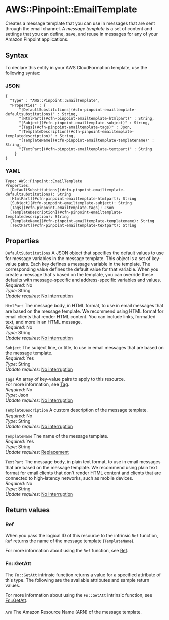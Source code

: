 # AWS::Pinpoint::EmailTemplate<a name="aws-resource-pinpoint-emailtemplate"></a>

Creates a message template that you can use in messages that are sent through the email channel\. A _message template_ is a set of content and settings that you can define, save, and reuse in messages for any of your Amazon Pinpoint applications\.

## Syntax<a name="aws-resource-pinpoint-emailtemplate-syntax"></a>

To declare this entity in your AWS CloudFormation template, use the following syntax:

### JSON<a name="aws-resource-pinpoint-emailtemplate-syntax.json"></a>

```
{
  "Type" : "AWS::Pinpoint::EmailTemplate",
  "Properties" : {
      "[DefaultSubstitutions](#cfn-pinpoint-emailtemplate-defaultsubstitutions)" : String,
      "[HtmlPart](#cfn-pinpoint-emailtemplate-htmlpart)" : String,
      "[Subject](#cfn-pinpoint-emailtemplate-subject)" : String,
      "[Tags](#cfn-pinpoint-emailtemplate-tags)" : Json,
      "[TemplateDescription](#cfn-pinpoint-emailtemplate-templatedescription)" : String,
      "[TemplateName](#cfn-pinpoint-emailtemplate-templatename)" : String,
      "[TextPart](#cfn-pinpoint-emailtemplate-textpart)" : String
    }
}
```

### YAML<a name="aws-resource-pinpoint-emailtemplate-syntax.yaml"></a>

```
Type: AWS::Pinpoint::EmailTemplate
Properties:
  [DefaultSubstitutions](#cfn-pinpoint-emailtemplate-defaultsubstitutions): String
  [HtmlPart](#cfn-pinpoint-emailtemplate-htmlpart): String
  [Subject](#cfn-pinpoint-emailtemplate-subject): String
  [Tags](#cfn-pinpoint-emailtemplate-tags): Json
  [TemplateDescription](#cfn-pinpoint-emailtemplate-templatedescription): String
  [TemplateName](#cfn-pinpoint-emailtemplate-templatename): String
  [TextPart](#cfn-pinpoint-emailtemplate-textpart): String
```

## Properties<a name="aws-resource-pinpoint-emailtemplate-properties"></a>

`DefaultSubstitutions` <a name="cfn-pinpoint-emailtemplate-defaultsubstitutions"></a>
A JSON object that specifies the default values to use for message variables in the message template\. This object is a set of key\-value pairs\. Each key defines a message variable in the template\. The corresponding value defines the default value for that variable\. When you create a message that's based on the template, you can override these defaults with message\-specific and address\-specific variables and values\.  
_Required_: No  
_Type_: String  
_Update requires_: [No interruption](https://docs.aws.amazon.com/AWSCloudFormation/latest/UserGuide/using-cfn-updating-stacks-update-behaviors.html#update-no-interrupt)

`HtmlPart` <a name="cfn-pinpoint-emailtemplate-htmlpart"></a>
The message body, in HTML format, to use in email messages that are based on the message template\. We recommend using HTML format for email clients that render HTML content\. You can include links, formatted text, and more in an HTML message\.  
_Required_: No  
_Type_: String  
_Update requires_: [No interruption](https://docs.aws.amazon.com/AWSCloudFormation/latest/UserGuide/using-cfn-updating-stacks-update-behaviors.html#update-no-interrupt)

`Subject` <a name="cfn-pinpoint-emailtemplate-subject"></a>
The subject line, or title, to use in email messages that are based on the message template\.  
_Required_: Yes  
_Type_: String  
_Update requires_: [No interruption](https://docs.aws.amazon.com/AWSCloudFormation/latest/UserGuide/using-cfn-updating-stacks-update-behaviors.html#update-no-interrupt)

`Tags` <a name="cfn-pinpoint-emailtemplate-tags"></a>
An array of key\-value pairs to apply to this resource\.  
For more information, see [Tag](https://docs.aws.amazon.com/AWSCloudFormation/latest/UserGuide/aws-properties-resource-tags.html)\.  
_Required_: No  
_Type_: Json  
_Update requires_: [No interruption](https://docs.aws.amazon.com/AWSCloudFormation/latest/UserGuide/using-cfn-updating-stacks-update-behaviors.html#update-no-interrupt)

`TemplateDescription` <a name="cfn-pinpoint-emailtemplate-templatedescription"></a>
A custom description of the message template\.  
_Required_: No  
_Type_: String  
_Update requires_: [No interruption](https://docs.aws.amazon.com/AWSCloudFormation/latest/UserGuide/using-cfn-updating-stacks-update-behaviors.html#update-no-interrupt)

`TemplateName` <a name="cfn-pinpoint-emailtemplate-templatename"></a>
The name of the message template\.  
_Required_: Yes  
_Type_: String  
_Update requires_: [Replacement](https://docs.aws.amazon.com/AWSCloudFormation/latest/UserGuide/using-cfn-updating-stacks-update-behaviors.html#update-replacement)

`TextPart` <a name="cfn-pinpoint-emailtemplate-textpart"></a>
The message body, in plain text format, to use in email messages that are based on the message template\. We recommend using plain text format for email clients that don't render HTML content and clients that are connected to high\-latency networks, such as mobile devices\.  
_Required_: No  
_Type_: String  
_Update requires_: [No interruption](https://docs.aws.amazon.com/AWSCloudFormation/latest/UserGuide/using-cfn-updating-stacks-update-behaviors.html#update-no-interrupt)

## Return values<a name="aws-resource-pinpoint-emailtemplate-return-values"></a>

### Ref<a name="aws-resource-pinpoint-emailtemplate-return-values-ref"></a>

When you pass the logical ID of this resource to the intrinsic `Ref` function, `Ref` returns the name of the message template \(`TemplateName`\)\.

For more information about using the `Ref` function, see [Ref](https://docs.aws.amazon.com/AWSCloudFormation/latest/UserGuide/intrinsic-function-reference-ref.html)\.

### Fn::GetAtt<a name="aws-resource-pinpoint-emailtemplate-return-values-fn--getatt"></a>

The `Fn::GetAtt` intrinsic function returns a value for a specified attribute of this type\. The following are the available attributes and sample return values\.

For more information about using the `Fn::GetAtt` intrinsic function, see [Fn::GetAtt](https://docs.aws.amazon.com/AWSCloudFormation/latest/UserGuide/intrinsic-function-reference-getatt.html)\.

#### <a name="aws-resource-pinpoint-emailtemplate-return-values-fn--getatt-fn--getatt"></a>

`Arn` <a name="Arn-fn::getatt"></a>
The Amazon Resource Name \(ARN\) of the message template\.

